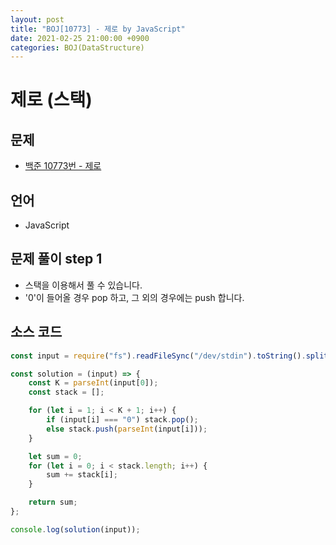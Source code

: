 ```yaml
---
layout: post
title: "BOJ[10773] - 제로 by JavaScript"
date: 2021-02-25 21:00:00 +0900
categories: BOJ(DataStructure)
---
```


# 제로 (스택)

## 문제

- [백준 10773번 - 제로](https://www.acmicpc.net/problem/10773)

## 언어

- JavaScript

## 문제 풀이 step 1

- 스택을 이용해서 풀 수 있습니다.
- '0'이 들어올 경우 pop 하고, 그 외의 경우에는 push 합니다.

## 소스 코드

```jsx
const input = require("fs").readFileSync("/dev/stdin").toString().split("\n");

const solution = (input) => {
	const K = parseInt(input[0]);
	const stack = [];

	for (let i = 1; i < K + 1; i++) {
		if (input[i] === "0") stack.pop();
		else stack.push(parseInt(input[i]));
	}

	let sum = 0;
	for (let i = 0; i < stack.length; i++) {
		sum += stack[i];
	}

	return sum;
};

console.log(solution(input));
```
